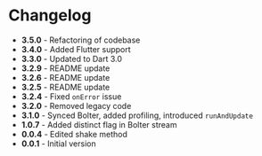 # Changelog

- **3.5.0** - Refactoring of codebase
- **3.4.0** - Added Flutter support
- **3.3.0** - Updated to Dart 3.0
- **3.2.9** - README update
- **3.2.6** - README update
- **3.2.5** - README update
- **3.2.4** - Fixed `onError` issue
- **3.2.0** - Removed legacy code
- **3.1.0** - Synced Bolter, added profiling, introduced `runAndUpdate`
- **1.0.7** - Added distinct flag in Bolter stream
- **0.0.4** - Edited shake method
- **0.0.1** - Initial version
